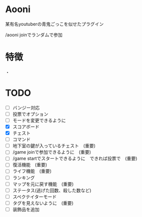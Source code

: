 # Aooni
某有名youtuberの青鬼ごっこを似せたプラグイン

/aooni joinでランダムで参加


# 特徴
・

# TODO
- [ ] バンジー対応
- [ ] 投票でオプション
- [ ] モードを変更できるように
- [x] スコアボード
- [x] チェスト
- [ ] コマンド
- [ ] 地下室の鍵が入っているチェスト　(重要)
- [ ] /game joinで参加できるように　(重要)
- [ ] /game startでスタートできるように　できれば投票で　(重要)
- [ ] 復活機能　(重要)
- [ ] ライフ機能　(重要)
- [ ] ランキング
- [ ] マップを元に戻す機能　(重要)
- [ ] ステータス(逃げた回数、殺した数など)
- [ ] スペクテイターモード
- [ ] タグを見えないように　(重要)
- [ ] 装飾品を追加
